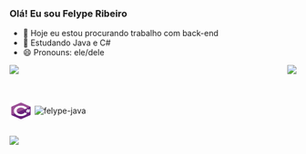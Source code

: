 ### Olá! Eu sou Felype Ribeiro

- 🔭 Hoje eu estou procurando trabalho com back-end
- 🌱 Estudando Java e C#
- 😄 Pronouns: ele/dele

<picture>
  <source
    srcset="https://github-readme-stats.vercel.app/api?username=felyperibeiro180&show_icons=true&theme=dracula"
    media="(prefers-color-scheme: dark)"
  />
  <source
    srcset="https://github-readme-stats.vercel.app/api?username=felyperibeiro180&show_icons=true"
    media="(prefers-color-scheme: light), (prefers-color-scheme: no-preference)"
  />
  <img src="https://github-readme-stats.vercel.app/api?username=felyperibeiro180&show_icons=true" />
</picture>


<a href="https://github.com/felyperibeiro180/convoychat">
  <img height=188 align="right" src="https://github-readme-stats.vercel.app/api/top-langs?username=felyperibeiro180&layout=compact&langs_count=8&card_width=320&theme=dracula" />
</a>

##

<div style="display: inline_block"><br>
  <img align="center" alt="felype-Csharp" height="30" width="40" src="https://raw.githubusercontent.com/devicons/devicon/master/icons/csharp/csharp-original.svg">
  <img align="center" alt="felype-java" height="30" width="40" src="https://cdn.jsdelivr.net/gh/devicons/devicon/icons/java/java-original.svg" />

</div>

##

<div> 
  <a href="https://www.linkedin.com/in/felype-ribeiro-4721a529b" target="_blank"><img src="https://img.shields.io/badge/-LinkedIn-%230077B5?style=for-the-badge&logo=linkedin&logoColor=white" target="_blank"></a> 
</div>
